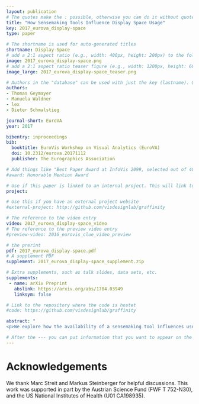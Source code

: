 ```yaml
---
layout: publication
# The quotes make the : possible, otherwise you can do it without quotes
title: "How Sensemaking Tools Influence Display Space Usage"
key: 2017_eurova_display-space
type: paper

# The shortname is used for auto-generated titles
shortname: Display-Space
# add a 2:1 aspect ratio (e.g., width: 400px, height: 200px) to the folder /assets/images/papers/
image: 2017_eurova_display-space.png
# add a 2:1 aspect ratio teaser figure (e.g., width: 1200px, height: 600px) to the folder /assets/images/papers/
image_large: 2017_eurova_display-space_teaser.png

# Authors in the "database" can be used with just the key (lastname). Others can be written properly.
authors:
- Thomas Geymayer
- Manuela Waldner
- lex
- Dieter Schmalstieg

journal-short: EuroVA
year: 2017

bibentry: inproceedings
bib:
  booktitle: EuroVis Workshop on Visual Analytics (EuroVA)
  doi: 10.2312/eurova.20171112
  publisher: The Eurographics Association

# Add things like "Best Paper Award at InfoVis 2099, selected out of 4000 submissions"
#award: Honorable Mention Award

# Use if this paper is linked to an internal project. This will link to the project site
project:

# Use this if you have an external project website
#external-project: http://github.com/visdesignlab/graffinity

# The reference to the video entry
video: 2017_eurova_display-space_video
# The reference to the preview video entry
#preview-video: 2016_eurovis_clue_video_preview

# the prerint
pdf: 2017_eurova_display-space.pdf
# A supplement PDF
supplement: 2017_eurova_display-space_supplement.zip

# Extra supplements, such as talk slides, data sets, etc.
supplements:
 - name: arXiv Preprint
   abslink: https://arxiv.org/abs/1704.03949
   linksym: false

# Link to the repository where the code is hostet
#code: https://github.com/visdesignlab/graffinity

abstract: "
<p>We explore how the availability of a sensemaking tool influences users' knowledge externalization strategies. On a large display, users were asked to solve an intelligence analysis task with or without a bidirectionally linked concept-graph (BLC) to organize insights into concepts (nodes) and relations (edges). In BLC, both nodes and edges maintain 'deep links' to the exact source phrases and sections in associated documents. In our control condition, we were able to reproduce previously described spatial organization behaviors using document windows on the large display. When using BLC, however, we found that analysts apply spatial organization to BLC nodes instead, use significantly less display space and have significantly fewer open windows.</p>"

# After the --- you can put information that you want to appear on the website using markdown formatting or HTML. A good example are acknowledgements, extra references, an erratum, etc.
---
```



# Acknowledgements
We thank Marc Streit and Markus Steinberger for helpful discussions. This work was supported in part by the Austrian Science Fund (FWF T 752-N30), and the US National Institutes of Health (U01 CA198935).
